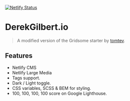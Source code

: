  [![Netlify Status](https://api.netlify.com/api/v1/badges/09546ba9-e3f9-4ec1-84ef-db558bd41a26/deploy-status)](https://app.netlify.com/sites/derekgilbert/deploys)

# DerekGilbert.io

> A modified version of the Gridsome starter by [tomtev](https://github.com/tomtev).

## Features
- Netlify CMS
- Netlify Large Media
- Tags support.
- Dark / Light toggle.
- CSS variables, SCSS & BEM for styling.
- 100, 100, 100, 100 score on Google Lighthouse.
